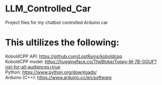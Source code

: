 # LLM_Controlled_Car
Project files for my chatbot controlled Arduino car


# This ultilizes the following:

KoboldCPP API: https://github.com/LostRuins/koboldcpp  
KoboldCPP model: https://huggingface.co/TheBloke/Toppy-M-7B-GGUF?not-for-all-audiences=true  
Python: https://www.python.org/downloads/  
Arduino (C++): https://www.arduino.cc/en/software  

